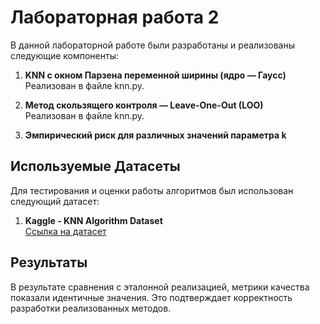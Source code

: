 # Лабораторная работа 2

В данной лабораторной работе были разработаны и реализованы следующие компоненты:

1. **KNN с окном Парзена переменной ширины (ядро — Гаусс)**  
   Реализован в файле knn.py.

2. **Метод скользящего контроля — Leave-One-Out (LOO)**  
   Реализован в файле knn.py.

3. **Эмпирический риск для различных значений параметра k**

## Используемые Датасеты

Для тестирования и оценки работы алгоритмов был использован следующий датасет:

1. **Kaggle - KNN Algorithm Dataset**  
   [Ссылка на датасет](https://www.kaggle.com/datasets/gkalpolukcu/knn-algorithm-dataset)


## Результаты

В результате сравнения с эталонной реализацией, метрики качества показали идентичные значения. Это подтверждает корректность разработки реализованных методов.
